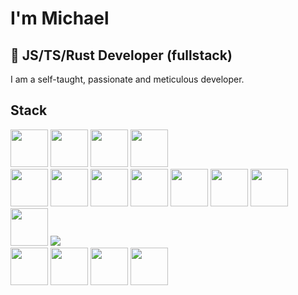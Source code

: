 # I'm Michael 
## 🌟 JS/TS/Rust Developer (fullstack)
I am a self-taught, passionate and meticulous developer.

## Stack
<div>
  <img src="https://cdn.jsdelivr.net/gh/devicons/devicon@latest/icons/javascript/javascript-original.svg" width="60px" height="60px" />
  <img src="https://cdn.jsdelivr.net/gh/devicons/devicon@latest/icons/typescript/typescript-original.svg" width="60px" height="60px" />
  <img src="https://cdn.jsdelivr.net/gh/devicons/devicon@latest/icons/rust/rust-original.svg" width="60px" height="60px" />
 <img src="https://cdn.jsdelivr.net/gh/devicons/devicon@latest/icons/python/python-original.svg" width="60px" height="60px" />
</div>
<div>
 <img src="https://cdn.jsdelivr.net/gh/devicons/devicon@latest/icons/nodejs/nodejs-original-wordmark.svg" width="60px" height="60px" />
 <img src="https://cdn.jsdelivr.net/gh/devicons/devicon@latest/icons/bun/bun-original.svg" width="60px" height="60px" />
 <img src="https://cdn.jsdelivr.net/gh/devicons/devicon@latest/icons/vuejs/vuejs-original.svg" width="60px" height="60px" />
 <img src="https://cdn.jsdelivr.net/gh/devicons/devicon@latest/icons/react/react-original.svg" width="60px" height="60px" />
 <img src="https://cdn.jsdelivr.net/gh/devicons/devicon@latest/icons/postgresql/postgresql-original.svg" width="60px" height="60px" />
 <img src="https://cdn.jsdelivr.net/gh/devicons/devicon@latest/icons/mongodb/mongodb-original.svg" width="60px" height="60px" />
 <img src="https://cdn.jsdelivr.net/gh/devicons/devicon@latest/icons/googlecloud/googlecloud-original.svg" width="60px" height="60px" />
 <img src="https://cdn.jsdelivr.net/gh/devicons/devicon@latest/icons/cloudflareworkers/cloudflareworkers-original.svg" width="60px" height="60px" />
 <img src="https://cdn.jsdelivr.net/gh/devicons/devicon@latest/icons/supabase/supabase-original.svg" />
</div>
<div>
 <img src="https://cdn.jsdelivr.net/gh/devicons/devicon@latest/icons/linux/linux-original.svg" width="60px" height="60px" />
 <img src="https://cdn.jsdelivr.net/gh/devicons/devicon@latest/icons/git/git-original.svg" width="60px" height="60px" />
 <img src="https://cdn.jsdelivr.net/gh/devicons/devicon@latest/icons/github/github-original.svg" width="60px" height="60px" />
 <img src="https://cdn.jsdelivr.net/gh/devicons/devicon@latest/icons/vscode/vscode-original.svg" width="60px" height="60px" />
</div>

